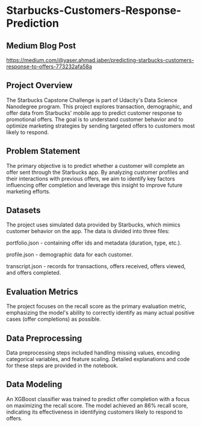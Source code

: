 # Starbucks-Customers-Response-Prediction

## Medium Blog Post
https://medium.com/@yaser.ahmad.jaber/predicting-starbucks-customers-response-to-offers-773232afa58a

## Project Overview
The Starbucks Capstone Challenge is part of Udacity's Data Science Nanodegree program. This project explores transaction, demographic, and offer data from Starbucks' mobile app to predict customer response to promotional offers. The goal is to understand customer behavior and to optimize marketing strategies by sending targeted offers to customers most likely to respond.

## Problem Statement
The primary objective is to predict whether a customer will complete an offer sent through the Starbucks app. By analyzing customer profiles and their interactions with previous offers, we aim to identify key factors influencing offer completion and leverage this insight to improve future marketing efforts.

## Datasets
The project uses simulated data provided by Starbucks, which mimics customer behavior on the app. The data is divided into three files:

portfolio.json - containing offer ids and metadata (duration, type, etc.).

profile.json - demographic data for each customer.

transcript.json - records for transactions, offers received, offers viewed, and offers completed.

## Evaluation Metrics
The project focuses on the recall score as the primary evaluation metric, emphasizing the model's ability to correctly identify as many actual positive cases (offer completions) as possible.

## Data Preprocessing
Data preprocessing steps included handling missing values, encoding categorical variables, and feature scaling. Detailed explanations and code for these steps are provided in the notebook.

## Data Modeling
An XGBoost classifier was trained to predict offer completion with a focus on maximizing the recall score. The model achieved an 86% recall score, indicating its effectiveness in identifying customers likely to respond to offers.
